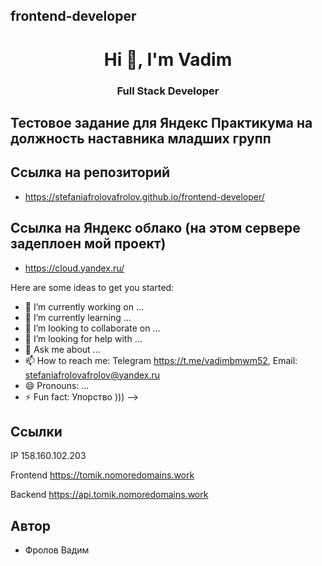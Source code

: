 ## frontend-developer

<div id="header" align="center" >
	<h1>Hi 👋, I'm Vadim</h1>
	<h3>Full Stack Developer</h3>
</div>

## Тестовое задание для Яндекс Практикума на должность наставника младших групп

## Ссылка на репозиторий

- https://stefaniafrolovafrolov.github.io/frontend-developer/

## Ссылка на Яндекс облако (на этом сервере задеплоен мой проект)

- https://cloud.yandex.ru/

Here are some ideas to get you started:

- 🔭 I’m currently working on ...
- 🌱 I’m currently learning ...
- 👯 I’m looking to collaborate on ...
- 🤔 I’m looking for help with ...
- 💬 Ask me about ...
- 📫 How to reach me: Telegram https://t.me/vadimbmwm52, Email: stefaniafrolovafrolov@yandex.ru
- 😄 Pronouns: ...
- ⚡ Fun fact: Упорство )))
  -->

## Ccылки

IP 158.160.102.203

Frontend https://tomik.nomoredomains.work

Backend https://api.tomik.nomoredomains.work

## Автор

- Фролов Вадим
